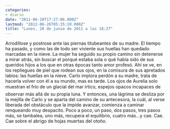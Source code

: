```yaml
---
categories:
- diario
date: "2011-06-20T17:27:06.000Z"
lastmod: "2012-06-26T05:35:20.000Z"
title: "Lunes, 20 de junio de 2011 a las 18:27"
---
```


Arrodillose y postrose ante las piernas titubeantes de su madre. El tiempo ha pasado, y como las de todo ser viviente sus huellas han quedado marcadas en la nieve. La mujer ha seguido su propio camino sin detenerse a mirar atrás, sin buscar el porqué estaba sola o qué habí­a sido de sus queridos hijos a los que en otras épocas tanto amor profesó. Ahí­ se ve, en los repliegues de piel que rodean sus ojos, en la comisura de sus apretados labios: las huellas en la nieve. Carlo implora perdón a su madre, trata de hacerla volver con él a su mundo, mas es tarde. Los ojos de Aurelia solo muestran el frí­o de un glacial del mar írtico, espejos opacos incapaces de observar más allá de su propia luna. Y entonces, una lágrima se desliza por la mejilla de Carlo y se aparta del camino de su antecesora, la cuál, al verse liberada del obstáculo que la impide avanzar, comienza a caminar renqueando muy despacito. Poco a poco, un paso, dos pasos, tres pasos más, se tambalea, uno más, recupera el equilibrio, cuatro más...y cae. Cae. Cae sobre el abrigo de hojas muertas del otoño.